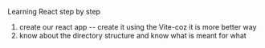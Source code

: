 Learning React step by step

1) create our react app -- create it using the Vite-coz it is more better way 
2) know about the directory structure and know what is meant for what
